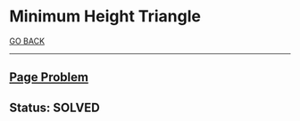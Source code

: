 # Minimum Height Triangle

[GO BACK](../README.md)

___

## [Page Problem](https://www.hackerrank.com/challenges/lowest-triangle/problem)

## Status: SOLVED

